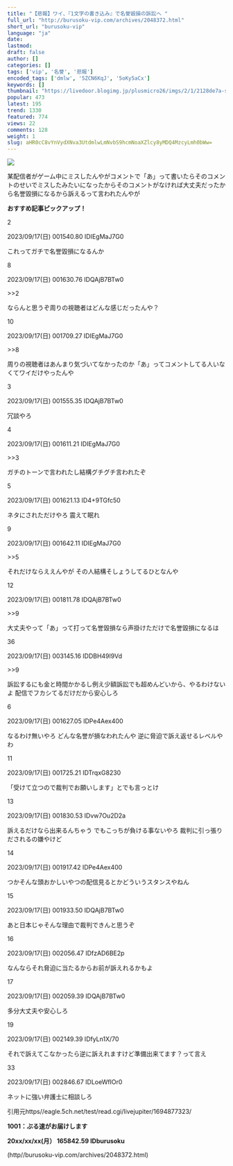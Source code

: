 ```yaml
---
title: "【悲報】ワイ、『1文字の書き込み』で名誉毀損の訴訟へ "
full_url: "http://burusoku-vip.com/archives/2048372.html"
short_url: "burusoku-vip"
language: "ja"
date: 
lastmod: 
draft: false
author: []
categories: []
tags: ['vip', '名誉', '悲報']
encoded_tags: ['dmlw', '5ZCN6KqJ', '5oKy5aCx']
keywords: []
thumbnail: "https://livedoor.blogimg.jp/plusmicro26/imgs/2/1/2128de7a-s.png"
popular: 473
latest: 195
trend: 1330
featured: 774
views: 22
comments: 128
weight: 1
slug: aHR0cC8vYnVydXNva3UtdmlwLmNvbS9hcmNoaXZlcy8yMDQ4MzcyLmh0bWw=
---
```


![](https://livedoor.blogimg.jp/plusmicro26/imgs/2/1/2128de7a-s.png)

<div><p>某配信者がゲーム中にミスしたんやがコメントで「あ」って書いたらそのコメントのせいでミスしたみたいになったからそのコメントがなければ大丈夫だったから名誉毀損になるから訴えるって言われたんやが</p><p><b>おすすめ記事ピックアップ！</b></p> <p class='g-ad1'> </p> <p class='g-ad2'> </p> <p></p> <p>2 <p> 2023/09/17(日) 001540.80 IDIEgMaJ7G0</p></p><p> これってガチで名誉毀損になるんか </p> <p>8 <p> 2023/09/17(日) 001630.76 IDQAjB7BTw0</p></p><p> <p class='anchor'>>>2</p> ならんと思うぞ周りの視聴者はどんな感じだったんや？ </p> <p>10 <p> 2023/09/17(日) 001709.27 IDIEgMaJ7G0</p></p><p> <p class='anchor'>>>8</p> 周りの視聴者はあんまり気づいてなかったのか「あ」ってコメントしてる人いなくてワイだけやったんや </p> <p>3 <p> 2023/09/17(日) 001555.35 IDQAjB7BTw0</p></p><p> 冗談やろ </p> <p>4 <p> 2023/09/17(日) 001611.21 IDIEgMaJ7G0</p></p><p> <p class='anchor'>>>3</p> ガチのトーンで言われたし結構グチグチ言われたぞ </p> <p>5 <p> 2023/09/17(日) 001621.13 ID4+9TGfc50</p></p><p> ネタにされただけやろ 震えて眠れ </p> <p>9 <p> 2023/09/17(日) 001642.11 IDIEgMaJ7G0</p></p><p> <p class='anchor'>>>5</p> それだけならええんやが その人結構そしょうしてるひとなんや </p> <p>12 <p> 2023/09/17(日) 001811.78 IDQAjB7BTw0</p></p><p> <p class='anchor'>>>9</p> 大丈夫やって「あ」って打って名誉毀損なら声掛けただけで名誉毀損になるは </p> <p>36 <p> 2023/09/17(日) 003145.16 IDDBH49l9Vd</p></p><p> <p class='anchor'>>>9</p> 訴訟するにも金と時間かかるし例え少額訴訟でも超めんどいから、やるわけないよ 配信でフカシてるだけだから安心しろ </p> <p>6 <p> 2023/09/17(日) 001627.05 IDPe4Aex400</p></p><p> なるわけ無いやろ どんな名誉が損なわれたんや 逆に脅迫で訴え返せるレベルやわ </p> <p>11 <p> 2023/09/17(日) 001725.21 IDTrqxG8230</p></p><p> 「受けて立つので裁判でお願いします」とでも言っとけ </p> <p>13 <p> 2023/09/17(日) 001830.53 IDvw7Ou2D2a</p></p><p> 訴えるだけなら出来るんちゃう でもこっちが負ける事ないやろ 裁判に引っ張りだされるの嫌やけど </p> <p>14 <p> 2023/09/17(日) 001917.42 IDPe4Aex400</p></p><p> つかそんな頭おかしいやつの配信見るとかどういうスタンスやねん </p> <p>15 <p> 2023/09/17(日) 001933.50 IDQAjB7BTw0</p></p><p> あと日本じゃそんな理由で裁判できんと思うぞ </p> <p>16 <p> 2023/09/17(日) 002056.47 IDfzAD6BE2p</p></p><p> なんならそれ脅迫に当たるからお前が訴えれるかもよ </p> <p>17 <p> 2023/09/17(日) 002059.39 IDQAjB7BTw0</p></p><p> 多分大丈夫や安心しろ </p> <p>19 <p> 2023/09/17(日) 002149.39 IDfyLn1X/70</p></p><p> それで訴えてこなかったら逆に訴えれますけど準備出来てます？って言え </p> <p>33 <p> 2023/09/17(日) 002846.67 IDLoeWfIOr0</p></p><p> ネットに強い弁護士に相談しろ </p> <p>引用元https//eagle.5ch.net/test/read.cgi/livejupiter/1694877323/</p> <p id='csw_block'></p> <p id='divSP1'> </p> <p><b>1001：ぶる速がお届けします <p> 20xx/xx/xx(月） 165842.59 IDburusoku</p></b></p> <p class='g-ad1'> </p> <p class='g-ad2'> </p> <p id='divSP'> </p> </div>

(http//burusoku-vip.com/archives/2048372.html)
